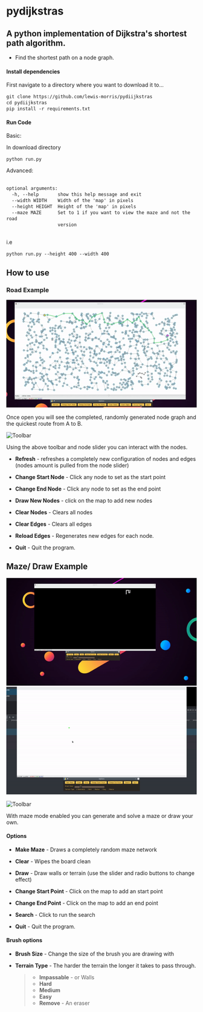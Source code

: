 # pydijkstras

## A python implementation of Dijkstra's shortest path algorithm.

- Find the shortest path on a node graph.

#### Install dependencies

First navigate to a directory where you want to download it to...

```
git clone https://github.com/lewis-morris/pydiijkstras
cd pydiijkstras
pip install -r requirements.txt

```

#### Run Code


Basic:

In download directory 

```
python run.py
```

Advanced:

```

optional arguments:
  -h, --help       show this help message and exit
  --width WIDTH    Width of the 'map' in pixels
  --height HEIGHT  Height of the 'map' in pixels
  --maze MAZE      Set to 1 if you want to view the maze and not the road
                   version


```

i.e 
```
python run.py --height 400 --width 400
```

## How to use

### Road Example

![Road](road.gif)

Once open you will see the completed, randomly generated node graph and the quickest route from A to B.

![Toolbar](https://i.imgur.com/4KQ2spA.png)

Using the above toolbar and node slider you can interact with the nodes.

- **Refresh** - refreshes a completely new configuration of nodes and edges (nodes amount is pulled from the node slider)

- **Change Start Node** - Click any node to set as the start point 

- **Change End Node** - Click any node to set as the end point

- **Draw New Nodes** - click on the map to add new nodes

- **Clear Nodes** - Clears all nodes

- **Clear Edges** - Clears all edges

- **Reload Edges** - Regenerates new edges for each node.

- **Quit** - Quit the program.

## Maze/ Draw Example

![Maze](maze.gif)
![Draw](draw.gif)

![Toolbar](https://i.imgur.com/ZhTsv4e.png)

With maze mode enabled you can generate and solve a maze or draw your own.

#### Options

- **Make Maze** - Draws a completely random maze network

- **Clear** - Wipes the board clean 

- **Draw** - Draw walls or terrain (use the slider and radio buttons to change effect)

- **Change Start Point** - Click on the map to add an start point

- **Change End Point** - Click on the map to add an end point 

- **Search** - Click to run the search

- **Quit** - Quit the program.

#### Brush options

- **Brush Size** - Change the size of the brush you are drawing with

- **Terrain Type** - The harder the terrain the longer it takes to pass through.
  

  > - **Impassable** - or Walls
  > - **Hard** 
  > - **Medium** 
  > - **Easy** 
  > - **Remove** - An eraser


